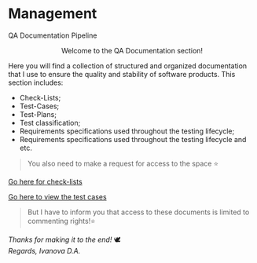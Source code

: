 # Management
QA Documentation Pipeline
<p align="center">
Welcome to the QA Documentation section! 
    </a>
</p>

  Here you will find a collection of structured and organized documentation that I use to ensure the quality and stability of software products. This section includes:


+ Check-Lists;
+ Test-Cases;
+ Test-Plans;
+ Test classification;
+ Requirements specifications used throughout the testing lifecycle;
+ Requirements specifications used throughout the testing lifecycle and etc.



> You also need to make a request for access to the space ⭐

[Go here for check-lists](https://www.notion.so/Chek-list-s-8aaabcfe54c34c9c85da4ac7b0648fc5?pvs=4)

[Go here to view the test cases](https://www.notion.so/Test-cases-s-3c810a69aa5c44f5bd4db37cf61ed1a0?pvs=4)

> But I have to inform you that access to these documents is limited to commenting rights!⭐

*Thanks for making it to the end!* 🕊️  
*Regards, Ivanova D.A.*

